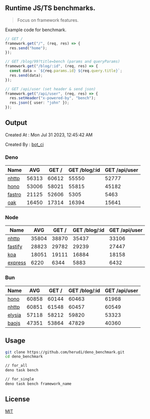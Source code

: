## Runtime JS/TS benchmarks.

> Focus on framework features.

Example code for benchmark.
```ts
// GET /
framework.get("/", (req, res) => {
  res.send("home");
});

// GET /blog/99?title=bench (params and queryParams)
framework.get("/blog/:id", (req, res) => {
  const data = `${req.params.id} ${req.query.title}`;
  res.send(data);
});

// GET /api/user (set header & send json)
framework.get("/api/user", (req, res) => {
  res.setHeader("x-powered-by", "bench");
  res.json({ user: "john" });
});
```

## Output
Created At : Mon Jul 31 2023, 12:45:42 AM

Created By : [bot_ci](https://github.com/herudi/deno_benchmarks/commits?author=github-actions%5Bbot%5D)


### Deno
|Name|AVG|GET /|GET /blog/:id|GET /api/user|
|----|----|----|----|----|
|[nhttp](https://github.com/nhttp/nhttp)|56313|60612|55550|52777|
|[hono](https://github.com/honojs/hono)|53006|58021|55815|45182|
|[fastro](https://github.com/fastrodev/fastro)|21125|52606|5305|5463|
|[oak](https://github.com/oakserver/oak)|16450|17314|16394|15641|
  


### Node
|Name|AVG|GET /|GET /blog/:id|GET /api/user|
|----|----|----|----|----|
|[nhttp](https://github.com/nhttp/nhttp)|35804|38870|35437|33106|
|[fastify](https://github.com/fastify/fastify)|28823|29782|29239|27447|
|[koa](https://github.com/koajs/koa)|18051|19111|16884|18158|
|[express](https://github.com/expressjs/express)|6220|6344|5883|6432|
  


### Bun
|Name|AVG|GET /|GET /blog/:id|GET /api/user|
|----|----|----|----|----|
|[hono](https://github.com/honojs/hono)|60858|60144|60463|61968|
|[nhttp](https://github.com/nhttp/nhttp)|60851|61548|60457|60549|
|[elysia](https://github.com/elysiajs/elysia)|57118|58212|59820|53323|
|[baojs](https://github.com/mattreid1/baojs)|47351|53864|47829|40360|
  



## Usage

```bash
git clone https://github.com/herudi/deno_benchmark.git
cd deno_benchmark

// for_all
deno task bench

// for_single
deno task bench framework_name
```

## License

[MIT](LICENSE)

